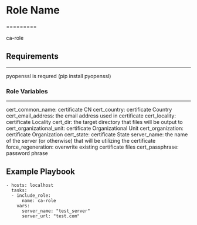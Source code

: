 # Role Name
=========

ca-role

## Requirements
------------

pyopenssl is requred (pip install pyopenssl)

### Role Variables
--------------

 cert_common_name: certificate CN
 cert_country: certificate Country
 cert_email_address: the email address used in certificate
 cert_locality: certificate Locality
 cert_dir: the target directory that files will be output to
 cert_organizational_unit: certificate Organizational Unit
 cert_organization: certificate Organization
 cert_state: certificate State
 server_name: the name of the server (or otherwise) that will be utilizing the certificate
 force_regeneration: overwrite existing certificate files
 cert_passphrase: password phrase


Example Playbook
----------------

    - hosts: localhost
      tasks:
      - include_role:
          name: ca-role
        vars:
          server_name: "test_server"
          server_url: "test.com"
